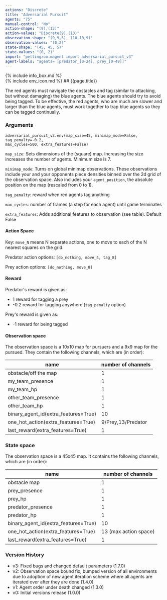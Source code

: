 ```yaml
---
actions: "Discrete"
title: "Adversarial Pursuit"
agents: "75"
manual-control: "No"
action-shape: "(9),(13)"
action-values: "Discrete(9),(13)"
observation-shape: "(9,9,5), (10,10,9)"
observation-values: "[0,2]"
state-shape: "(45, 45, 5)"
state-values: "(0, 2)"
import: "pettingzoo.magent import adversarial_pursuit_v3"
agent-labels: "agents= [predator_[0-24], prey_[0-49]]"
---
```


<div class="docu-info" markdown="1">
{% include info_box.md %}
</div>

<div class="docu-content" markdown="1">
<div class="appear_big env-title" markdown="1">
{% include env_icon.md %}
## {{page.title}}
</div>


The red agents must navigate the obstacles and tag (similar to attacking, but without damaging) the blue agents. The blue agents should try to avoid being tagged. To be effective, the red agents, who are much are slower and larger than the blue agents, must work together to trap blue agents so they can be tagged continually.

### Arguments

```
adversarial_pursuit_v3.env(map_size=45, minimap_mode=False, tag_penalty=-0.2,
max_cycles=500, extra_features=False)
```

`map_size`: Sets dimensions of the (square) map. Increasing the size increases the number of agents. Minimum size is 7.

`minimap_mode`: Turns on global minimap observations. These observations include your and your opponents piece densities binned over the 2d grid of the observation space. Also includes your `agent_position`, the absolute position on the map (rescaled from 0 to 1).

`tag_penalty`:  reward when red agents tag anything

`max_cycles`:  number of frames (a step for each agent) until game terminates

`extra_features`: Adds additional features to observation (see table). Default False

#### Action Space

Key: `move_N` means N separate actions, one to move to each of the N nearest squares on the grid.

Predator action options: `[do_nothing, move_4, tag_8]`

Prey action options: `[do_nothing, move_8]`

#### Reward

Predator's reward is given as:

* 1 reward for tagging a prey
* -0.2 reward for tagging anywhere (`tag_penalty` option)

Prey's reward is given as:

* -1 reward for being tagged


#### Observation space

The observation space is a 10x10 map for pursuers and a 9x9 map for the pursued. They contain the following channels, which are (in order):

name | number of channels
--- | ---
obstacle/off the map| 1
my_team_presence| 1
my_team_hp| 1
other_team_presence| 1
other_team_hp| 1
binary_agent_id(extra_features=True)| 10
one_hot_action(extra_features=True)| 9/Prey,13/Predator
last_reward(extra_features=True)| 1

### State space

The observation space is a 45x45 map. It contains the following channels, which are (in order):

name | number of channels
--- | ---
obstacle map| 1
prey_presence| 1
prey_hp| 1
predator_presence| 1
predator_hp| 1
binary_agent_id(extra_features=True)| 10
one_hot_action(extra_features=True)|  13 (max action space)
last_reward(extra_features=True)| 1


### Version History

* v3: Fixed bugs and changed default parameters (1.7.0)
* v2: Observation space bound fix, bumped version of all environments due to adoption of new agent iteration scheme where all agents are iterated over after they are done (1.4.0)
* v1: Agent order under death changed (1.3.0)
* v0: Initial versions release (1.0.0)

</div>
